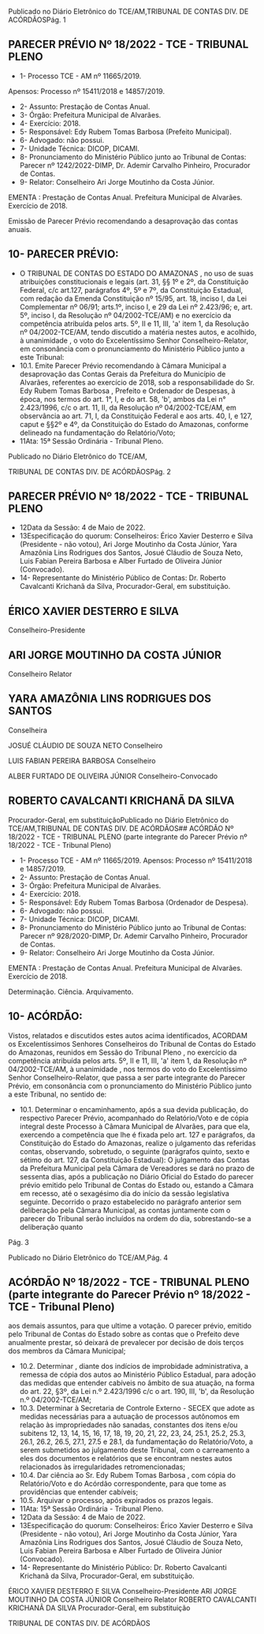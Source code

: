 Publicado  no  Diário  Eletrônico do TCE/AM,TRIBUNAL DE CONTAS DIV. DE ACÓRDÃOSPág. 1

## PARECER PRÉVIO Nº 18/2022 - TCE - TRIBUNAL PLENO

- 1- Processo TCE - AM nº 11665/2019.

Apensos: Processo nº  15411/2018 e 14857/2019.

- 2- Assunto: Prestação de Contas Anual.
- 3- Órgão: Prefeitura Municipal de Alvarães.
- 4- Exercício: 2018.
- 5- Responsável: Edy Rubem Tomas Barbosa (Prefeito Municipal).
- 6- Advogado: não possui.
- 7- Unidade Técnica: DICOP, DICAMI.
- 8- Pronunciamento  do  Ministério  Público  junto  ao  Tribunal  de  Contas: Parecer  nº 1242/2022-DIMP,  Dr. Ademir Carvalho Pinheiro, Procurador de Contas.
- 9- Relator: Conselheiro Ari Jorge Moutinho da Costa Júnior.

EMENTA :  Prestação  de  Contas  Anual.    Prefeitura Municipal de Alvarães.  Exercício de 2018.

Emissão de Parecer Prévio recomendando a desaprovação das contas anuais.

## 10-  PARECER PRÉVIO:

- O  TRIBUNAL  DE  CONTAS  DO  ESTADO  DO  AMAZONAS ,  no  uso  de  suas atribuições  constitucionais  e  legais  (art.  31,  §§  1º  e  2º,  da  Constituição  Federal,  c/c art.127,  parágrafos  4º,  5º  e  7º,  da  Constituição  Estadual,  com  redação  da  Emenda Constituição nº 15/95, art. 18, inciso I, da Lei Complementar nº 06/91; arts.1º, inciso I, e 29  da  Lei  nº  2.423/96;  e,  art.  5º,  inciso  I,  da  Resolução  nº  04/2002-TCE/AM)  e  no exercício da competência atribuída pelos arts. 5º, II e 11, III, 'a' item 1, da Resolução nº 04/2002-TCE/AM, tendo discutido a matéria nestes autos, e acolhido, à unanimidade , o voto do Excelentíssimo Senhor Conselheiro-Relator, em consonância com o pronunciamento do Ministério Público junto a este Tribunal:
- 10.1.  Emite Parecer Prévio recomendando à Câmara Municipal a desaprovação das Contas Gerais da Prefeitura do Município de Alvarães, referentes  ao  exercício  de  2018,  sob  a  responsabilidade  do  Sr. Edy Rubem Tomas Barbosa ,  Prefeito  e  Ordenador  de  Despesas,  à  época, nos termos do art. 1°, I, e do art. 58, 'b', ambos da Lei n° 2.423/1996, c/c o art. 11, II, da Resolução nº 04/2002-TCE/AM, em observância ao art. 71, I,  da Constituição Federal e aos arts. 40, I, e 127, caput e §§2º e 4º, da Constituição do Estado do Amazonas, conforme delineado na fundamentação do Relatório/Voto;
- 11Ata: 15ª Sessão Ordinária - Tribunal Pleno.

Publicado  no  Diário  Eletrônico do TCE/AM,

TRIBUNAL DE CONTAS DIV. DE ACÓRDÃOSPág. 2

## PARECER PRÉVIO Nº 18/2022 - TCE - TRIBUNAL PLENO

- 12Data da Sessão: 4 de Maio de 2022.
- 13Especificação do quorum: Conselheiros: Érico Xavier Desterro e Silva (Presidente - não votou), Ari Jorge Moutinho da Costa Júnior, Yara Amazônia Lins Rodrigues dos Santos, Josué Cláudio de Souza Neto, Luis Fabian Pereira Barbosa e Alber Furtado de Oliveira Júnior (Convocado).
- 14-  Representante do Ministério Público de Contas: Dr. Roberto Cavalcanti Krichanã da Silva, Procurador-Geral, em substituição.

## ÉRICO XAVIER DESTERRO E SILVA

Conselheiro-Presidente

## ARI JORGE MOUTINHO DA COSTA JÚNIOR

Conselheiro Relator

## YARA AMAZÔNIA LINS RODRIGUES DOS SANTOS

Conselheira

JOSUÉ CLÁUDIO DE SOUZA NETO Conselheiro

LUIS FABIAN PEREIRA BARBOSA Conselheiro

ALBER FURTADO DE OLIVEIRA JÚNIOR Conselheiro-Convocado

## ROBERTO CAVALCANTI KRICHANÃ DA SILVA

Procurador-Geral, em substituiçãoPublicado  no  Diário  Eletrônico do TCE/AM,TRIBUNAL DE CONTAS DIV. DE ACÓRDÃOS## ACÓRDÃO Nº 18/2022 - TCE - TRIBUNAL PLENO (parte integrante do Parecer Prévio nº 18/2022 - TCE - Tribunal Pleno)

- 1- Processo TCE - AM nº 11665/2019. Apensos: Processo nº  15411/2018 e 14857/2019.
- 2- Assunto: Prestação de Contas Anual.
- 3- Órgão: Prefeitura Municipal de Alvarães.
- 4- Exercício: 2018.
- 5- Responsável: Edy Rubem Tomas Barbosa (Ordenador de Despesa).
- 6- Advogado: não possui.
- 7- Unidade Técnica: DICOP, DICAMI.
- 8- Pronunciamento  do  Ministério  Público  junto  ao  Tribunal  de  Contas: Parecer  nº 928/2020-DIMP,  Dr. Ademir Carvalho Pinheiro, Procurador de Contas.
- 9- Relator: Conselheiro Ari Jorge Moutinho da Costa Júnior.

EMENTA :  Prestação  de  Contas  Anual.    Prefeitura Municipal de Alvarães. Exercício de 2018.

Determinação. Ciência. Arquivamento.

## 10-  ACÓRDÃO:

Vistos, relatados e discutidos estes autos acima identificados, ACORDAM os Excelentíssimos Senhores Conselheiros do Tribunal de Contas do Estado do Amazonas, reunidos em Sessão do Tribunal Pleno , no exercício da competência atribuída pelos arts. 5º, II e 11, III, 'a' item 1, da Resolução nº 04/2002-TCE/AM, à unanimidade , nos termos do voto do Excelentíssimo Senhor Conselheiro-Relator, que passa a ser parte integrante do Parecer Prévio, em consonância com o pronunciamento do Ministério Público junto a este Tribunal, no sentido de:

- 10.1. Determinar o encaminhamento,  após  a  sua  devida  publicação,  do respectivo  Parecer  Prévio,  acompanhado  do Relatório/Voto  e  de  cópia integral  deste  Processo  à  Câmara  Municipal  de  Alvarães,  para que  ela, exercendo a competência que lhe é fixada pelo art. 127 e parágrafos, da Constituição do Estado do Amazonas, realize o julgamento das referidas contas,  observando,  sobretudo,  o  seguinte  (parágrafos  quinto,  sexto  e sétimo do art. 127, da Constituição Estadual): O julgamento das Contas da Prefeitura Municipal pela Câmara de Vereadores se dará no prazo de sessenta dias, após a publicação no Diário Oficial do Estado do parecer prévio emitido pelo Tribunal de Contas do Estado ou, estando a Câmara em recesso, até o sexagésimo dia do início da sessão legislativa seguinte. Decorrido  o  prazo  estabelecido  no  parágrafo  anterior  sem  deliberação pela Câmara Municipal, as contas juntamente com o parecer do Tribunal serão  incluídos  na  ordem  do  dia,  sobrestando-se  a  deliberação  quanto

Pág. 3

Publicado  no  Diário  Eletrônico do TCE/AM,Pág. 4

## ACÓRDÃO Nº 18/2022 - TCE - TRIBUNAL PLENO (parte integrante do Parecer Prévio nº 18/2022 - TCE - Tribunal Pleno)

aos  demais  assuntos,  para  que  ultime  a  votação.  O  parecer  prévio, emitido pelo Tribunal de Contas do Estado sobre as contas que o Prefeito deve anualmente prestar, só deixará de prevalecer por decisão de dois terços dos membros da Câmara Municipal;

- 10.2. Determinar , diante dos indícios de improbidade administrativa, a remessa de  cópia  dos  autos  ao  Ministério  Público  Estadual,  para  adoção  das medidas que entender cabíveis no âmbito de sua atuação, na forma do art. 22, §3º, da Lei n.º 2.423/1996 c/c o art. 190, III, 'b', da Resolução n.º 04/2002-TCE/AM;
- 10.3. Determinar à  Secretaria  de  Controle  Externo  -  SECEX  que  adote  as medidas  necessárias  para  a  autuação  de  processos  autônomos  em relação  às  impropriedades  não  sanadas,  constantes  dos  itens  e/ou subitens 12, 13, 14, 15, 16, 17, 18, 19, 20, 21, 22, 23, 24, 25.1, 25.2, 25.3, 26.1, 26.2, 26.5, 27.1, 27.5 e 28.1, da fundamentação do Relatório/Voto, a serem  submetidos  ao  julgamento  deste  Tribunal,  com  o  carreamento  a eles dos  documentos  e  relatórios  que  se encontram  nestes  autos relacionados às irregularidades retromencionadas;
- 10.4. Dar ciência ao Sr. Edy  Rubem  Tomas  Barbosa , com  cópia  do Relatório/Voto e do Acórdão correspondente, para que tome as providências que entender cabíveis;
- 10.5. Arquivar o processo, após expirados os prazos legais.
- 11Ata: 15ª Sessão Ordinária - Tribunal Pleno.
- 12Data da Sessão: 4 de Maio de 2022.
- 13Especificação do quorum: Conselheiros: Érico Xavier Desterro e Silva (Presidente - não votou), Ari Jorge Moutinho da Costa Júnior, Yara Amazônia Lins Rodrigues dos Santos, Josué Cláudio de Souza Neto, Luis Fabian Pereira Barbosa e Alber Furtado de Oliveira Júnior (Convocado).
- 14-  Representante do Ministério Público: Dr. Roberto Cavalcanti Krichanã da Silva, Procurador-Geral, em substituição.

ÉRICO XAVIER DESTERRO E SILVA Conselheiro-Presidente ARI JORGE MOUTINHO DA COSTA JÚNIOR Conselheiro Relator ROBERTO CAVALCANTI KRICHANÃ DA SILVA Procurador-Geral, em substituição

TRIBUNAL DE CONTAS DIV. DE ACÓRDÃOS